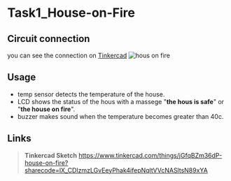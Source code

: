 # Task1_House-on-Fire
## Circuit connection
you can see the connection on [Tinkercad](https://www.tinkercad.com/things/jGfqBZm36dP-house-on-fire?sharecode=lX_CDIzmzLGvEeyPhak4ifepNqltVVcNASltsN89xYA)
![hous on fire](https://github.com/user-attachments/assets/e0507057-a49b-4b14-aa66-b6a94ed67211)
## Usage
- temp sensor detects the temperature of the house.
- LCD shows the status of the hous with a massege "**the hous is safe**" or "**the house on fire**". 
- buzzer makes sound when the temperature becomes greater than 40c.
## Links
> **Tinkercad Sketch**
> https://www.tinkercad.com/things/jGfqBZm36dP-house-on-fire?sharecode=lX_CDIzmzLGvEeyPhak4ifepNqltVVcNASltsN89xYA

>
>
